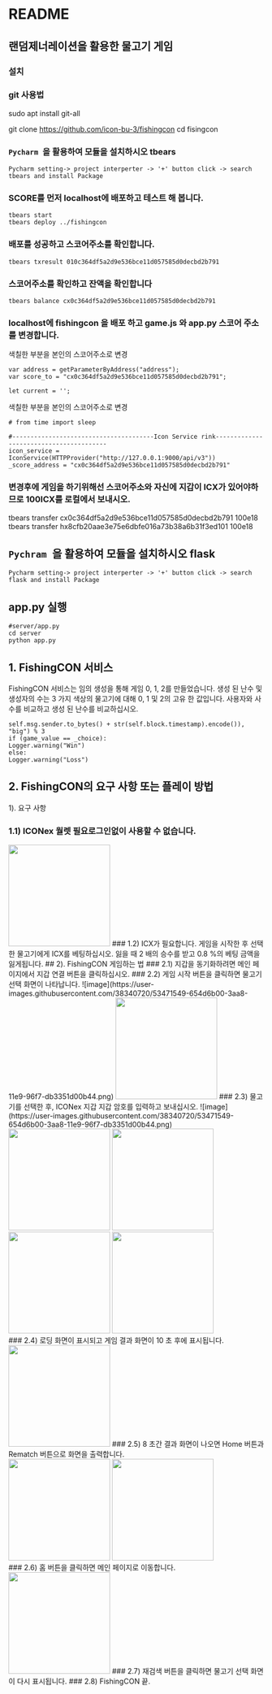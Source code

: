 # README



## 랜덤제너레이션을 활용한 물고기 게임

### 설치
### git 사용법
sudo apt install git-all

git clone https://github.com/icon-bu-3/fishingcon
cd fisingcon

### ```Pycharm ```을 활용하여 모듈을 설치하시오 tbears
```
Pycharm setting-> project interperter -> '+' button click -> search tbears and install Package
```
### SCORE를 먼저 localhost에 배포하고 테스트 해 봅니다.
```
tbears start
tbears deploy ../fishingcon
```
### 배포를 성공하고 스코어주소를 확인합니다.
```
tbears txresult 010c364df5a2d9e536bce11d057585d0decbd2b791
```
### 스코어주소를 확인하고 잔액을 확인합니다
```
tbears balance cx0c364df5a2d9e536bce11d057585d0decbd2b791
```
### localhost에 fishingcon 을 배포 하고 game.js 와 app.py 스코어 주소를 변경합니다.
색칠한 부분을 본인의 스코어주소로 변경 
```
var address = getParameterByAddress("address");
var score_to = "cx0c364df5a2d9e536bce11d057585d0decbd2b791";

let current = '';
```
색칠한 부분을 본인의 스코어주소로 변경
```
# from time import sleep

#---------------------------------------Icon Service rink----------------------------------------
icon_service = IconService(HTTPProvider("http://127.0.0.1:9000/api/v3"))
_score_address = "cx0c364df5a2d9e536bce11d057585d0decbd2b791"
```
### 변경후에 게임을 하기위해선 스코어주소와 자신에 지갑이 ICX가 있어야하므로 100ICX를 로컬에서 보내시오.
tbears transfer cx0c364df5a2d9e536bce11d057585d0decbd2b791 100e18
tbears transfer hx8cfb20aae3e75e6dbfe016a73b38a6b31f3ed101 100e18

## ```Pychram ```을 활용하여 모듈을 설치하시오 flask
```
Pycharm setting-> project interperter -> '+' button click -> search flask and install Package
```
## app.py 실행 
```
#server/app.py
cd server
python app.py 
```

## 1. FishingCON 서비스
FishingCON 서비스는 임의 생성을 통해 게임 0, 1, 2를 만들었습니다. 생성 된 난수 및 생성자의 수는 3 가지 색상의 물고기에 대해 0, 1 및 2의 고유 한 값입니다. 사용자와 사수를 비교하고 생성 된 난수를 비교하십시오.
``` game_value = int.from_bytes(sha3_256(
self.msg.sender.to_bytes() + str(self.block.timestamp).encode()), "big") % 3 
if (game_value == _choice): 
Logger.warning("Win")
else:
Logger.warning("Loss")
```
## 2. FishingCON의 요구 사항 또는 플레이 방법
1). 요구 사항
### 1.1) ICONex 월렛 필요로그인없이 사용할 수 없습니다.
<img width="200" src="https://github.com/icon-bu-3/fishingcon/issues/1#issue-414971133">
### 1.2) ICX가 필요합니다.
게임을 시작한 후 선택한 물고기에게 ICX를 베팅하십시오. 잃을 때 2 배의 승수를 받고 0.8 %의 베팅 금액을 잃게됩니다.
## 2). FishingCON 게임하는 법
### 2.1) 지갑을 동기화하려면 메인 페이지에서 지갑 연결 버튼을 클릭하십시오.
### 2.2) 게임 시작 버튼을 클릭하면 물고기 선택 화면이 나타납니다.
![image](https://user-images.githubusercontent.com/38340720/53471549-654d6b00-3aa8-11e9-96f7-db3351d00b44.png)

<img width="200" src="![image](https://user-images.githubusercontent.com/38340720/53471549-654d6b00-3aa8-11e9-96f7-db3351d00b44.png)">
### 2.3) 물고기를 선택한 후, ICONex 지갑 지갑 암호를 입력하고 보내십시오.
![image](https://user-images.githubusercontent.com/38340720/53471549-654d6b00-3aa8-11e9-96f7-db3351d00b44.png)
<div>
<img width="200" src="https://github.com/icon-bu-3/fishingcon/issues/1#issuecomment-467747488">
<img width="200" src="https://github.com/icon-bu-3/fishingcon/issues/1#issuecomment-467747868">
<img width="200" src="https://github.com/icon-bu-3/fishingcon/issues/1#issuecomment-467747981">
<img width="200" src="https://github.com/icon-bu-3/fishingcon/issues/1#issuecomment-467748116">
</div>
### 2.4) 로딩 화면이 표시되고 게임 결과 화면이 10 초 후에 표시됩니다.
<img width="200" src="https://github.com/icon-bu-3/fishingcon/issues/1#issuecomment-467751541">
### 2.5) 8 초간 결과 화면이 나오면 Home 버튼과 Rematch 버튼으로 화면을 출력합니다.
<div>
  <img width="200" src="https://github.com/icon-bu-3/fishingcon/issues/1#issuecomment-467748408.jpg">
  <img width="200" src="https://github.com/icon-bu-3/fishingcon/issues/1#issuecomment-467749638.jpg">
  </div>
### 2.6) 홈 버튼을 클릭하면 메인 페이지로 이동합니다.
<img width="200" src="https://github.com/icon-bu-3/fishingcon/issues/1#issuecomment-467748282.jpg">
### 2.7) 재검색 버튼을 클릭하면 물고기 선택 화면이 다시 표시됩니다.
### 2.8) FishingCON 끝.

